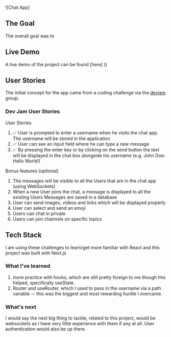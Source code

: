 ![Chat App]

## The Goal

The overall goal was to 

## Live Demo

A live demo of the project can be found [here] ()

## User Stories

The initial concept for the app came from a coding challenge via the [devjam](https://devjam.vercel.app/project/Chat-App-9) group.

### Dev Jam User Stories

User Stories

 1. ✅ User is prompted to enter a username when he visits the chat app. The username will be stored in the application
 2. ✅ User can see an input field where he can type a new message
 3. ✅ By pressing the enter key or by clicking on the send button the text will be displayed in the chat box alongside his username (e.g. John Doe: Hello World!)

Bonus features (optional)

 1. The messages will be visible to all the Users that are in the chat app (using WebSockets)
 2. When a new User joins the chat, a message is displayed to all the existing Users
 Messages are saved in a database
 3. User can send images, videos and links which will be displayed properly
 4. User can select and send an emoji
 5. Users can chat in private
 6. Users can join channels on specific topics

 ## Tech Stack

 I am using these challenges to learn/get more familiar with React and this project was built with Next.js

 ### What I've learned

 1. more practice with hooks, which are still pretty foreign to me though this helped, specifically useState.
 2. Router and useRouter, which I used to pass in the username via a path variable -- this was the biggest and most rewarding hurdle I overcame.

 ### What's next

 I would say the next big thing to tackle, related to this project, would be websockets as I have very little experience with them if any at all. User authentication would also be up there. 